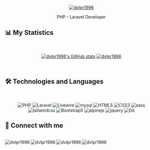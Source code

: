 <div align="center">

[![dvlpr1996](https://readme-typing-svg.herokuapp.com?color=%231A86CA&size=22&center=true&vCenter=true&lines=Welcome+To+My+Github+Profile)](https://git.io/typing-svg)
</div>

<div align="center">
	
<p>PHP - Laravel Developer</p>
</div>

## 📊 My Statistics
<br>

<div align="center">

 [![dvlpr1996's GitHub stats](https://github-readme-stats.vercel.app/api?username=dvlpr1996&show_icons=true&theme=vue-dark&include_all_commits=true&count_private=true&line_height=40)](https://github.com/dvlpr1996/dvlpr1996)  [![dvlpr1996](https://github-readme-stats.vercel.app/api/top-langs/?username=dvlpr1996&theme=vue-dark&include_all_commits=true&line_height=35)](https://github.com/dvlpr1996/dvlpr1996)
</div>

<br>

## 🛠 Technologies and Languages
<br>

<div align="center">
	
 ![PHP](https://img.shields.io/badge/-PHP-777BB4?style=for-the-badge&logo=php&logoColor=fff)
 ![Laravel](https://img.shields.io/badge/-Laravel-FF2D20?style=for-the-badge&logo=Laravel&logoColor=fff)
 ![Livewire](https://img.shields.io/static/v1?style=for-the-badge&message=Livewire&color=4E56A6&logo=Livewire&logoColor=FFFFFF&label=)
 ![mysql](https://img.shields.io/badge/-mysql-4479A1?style=for-the-badge&logo=mysql&logoColor=000)
 ![HTML5](https://img.shields.io/badge/-HTML5-E34F26?style=for-the-badge&logo=HTML5&logoColor=fff)
 ![CSS3](https://img.shields.io/badge/-CSS3-1572B6?style=for-the-badge&logo=CSS3&logoColor=fff)
 ![sass](https://img.shields.io/badge/-sass-c69?style=for-the-badge&logo=sass&logoColor=fff)
 ![tailwindcss](https://img.shields.io/badge/-tailwind%20css-06B6D4?style=for-the-badge&logo=tailwindcss&logoColor=fff)
 ![Bootstrap5](https://img.shields.io/badge/-Bootstrap%205-7952B3?style=for-the-badge&logo=Bootstrap&logoColor=fff)
 ![alpinejs](https://img.shields.io/badge/-alpine.js-2D323E?style=for-the-badge&logo=alpine.js&logoColor=fff)
 ![jquery](https://img.shields.io/badge/-jquery-0769AD?style=for-the-badge&logo=jquery&logoColor=fff)
 ![Git](https://img.shields.io/badge/-Git-F05032?style=for-the-badge&logo=Git&logoColor=fff)
</div>


## 📠 Connect with me

<br>

<div align="center">
		  
   <a href="https://instagram.com/nima_jahanbakhshian" title="dvlpr1996's instagram">
    <img align="left" alt="dvlpr1996" src="https://img.shields.io/badge/Instagram-E4405F?style=for-the-badge&logo=instagram&logoColor=white">
  </a>
  <a href="https://www.linkedin.com/in/nima-jahan-bakhshian" title="dvlpr1996's linkedin">
    <img align="left" alt="dvlpr1996" src="https://img.shields.io/badge/LinkedIn-0077B5?style=for-the-badge&logo=linkedin&logoColor=white">
  </a>
  <a href="https://t.me/nima96_j" title="dvlpr1996's Telegram">
    <img align="left" alt="dvlpr1996" src="https://img.shields.io/badge/Telegram-2CA5E0?style=for-the-badge&logo=telegram&logoColor=white">
  </a>
  <a href="mailto:nimajahanbakhshian@gmail.com" title="dvlpr1996's Gmail">
    <img align="left" alt="dvlpr1996" src="https://img.shields.io/badge/Gmail-D14836?style=for-the-badge&logo=gmail&logoColor=white">
  </a>
</div>
